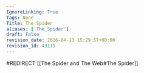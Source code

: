 ```yaml
---
IgnoreLinking: True
Tags: None
Title: The Spider
aliases: ['The_Spider']
draft: False
revision_date: 2016-04-13 15:29:57+00:00
revision_id: 43115
---
```


#REDIRECT [[The Spider and The Web#The Spider]]